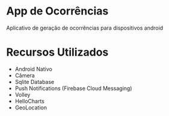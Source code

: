 # App de Ocorrências
Aplicativo de geração de ocorrências para dispositivos android

# Recursos Utilizados
- Android Nativo
- Câmera
- Sqlite Database
- Push Notifications (Firebase Cloud Messaging)
- Volley
- HelloCharts
- GeoLocation
